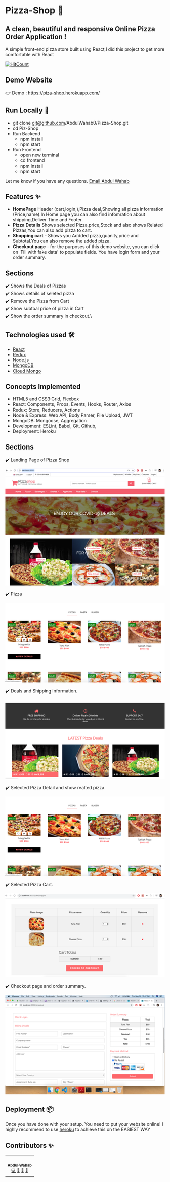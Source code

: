 # Pizza-Shop 🍕
## A clean, beautiful and responsive Online Pizza Order Application !

A simple front-end pizza store built using React,I did this project to get more comfortable with React

[![HitCount](http://hits.dwyl.com/Abdulwahab0/https://githubcom/AbdulWahab0/Pizza-Shopgit.svg)](http://hits.dwyl.com/Abdulwahab0/https://githubcom/AbdulWahab0/Pizza-Shopgit)


## Demo Website
👉 Demo : https://piza-shop.herokuapp.com/

## Run Locally 🚀

- git clone git@github.com/AbdulWahab0/Pizza-Shop.git
- cd Piz-Shop
- Run Backend
  - npm install
  - npm start
- Run Frontend
  - open new terminal
  - cd frontend
  - npm install
  - npm start

Let me know if you have any questions. [Email Abdul Wahab ](mailto:wahab3060h@gmail.com)


## Features ✨
* **HomePage** Header (cart,login,),Pizza deal,Showing all pizza information (Price,name).In Home page you can also find infomration about shipping,Deliver Time and Footer.
* **Pizza Details** Shows selected Pizza,price,Stock and also shows Related Pizzas,You can also add pizza to cart.
* **Shopping cart** - Shows you Addded pizza,quanity,price and Subtotal.You can also remove  the added pizza.
* **Checkout page** - for the purposes of this demo website, you can click on 'Fill with fake data' to populate fields. You have login form and your order summary.

## Sections 
✔️ Shows the Deals of Pizzas\
✔️ Shows details of seleted pizza \
✔️ Remove the Pizza from Cart\
✔️ Show subtoal price of  pizza in Cart\
✔️ Show the order summary in checkout.\ 

## Technologies used 🛠️
- [React](https://reactjs.org/)
- [Redux](https://redux.js.org/) 
- [Node.js](https://redux.js.org/) 
- [MongoDB](https://www.mongodb.com/) 
- [Cloud Mongo](https://www.mongodb.com/cloud) 

## Concepts Implemented
- HTML5 and CSS3:Grid, Flexbox
- React: Components, Props, Events, Hooks, Router, Axios
- Redux: Store, Reducers, Actions
- Node & Express: Web API, Body Parser, File Upload, JWT
- MongoDB: Mongoose, Aggregation
- Development: ESLint, Babel, Git, Github,
- Deployment: Heroku


## Sections 
✔️ Landing Page of Pizza Shop

<p align="center"> 
  <kbd>
  	<a href="#" target="_blank">
		<img src="slider.png"></img>
	</a>
  </kbd>
</p>

✔️ Pizza  

<p align="center"> 
  <kbd>
  	<a href="#" target="_blank">
		<img src="Pizza Details.png"></img>
	</a>
  </kbd>
</p>

✔️ Deals and Shipping Information. 

<p align="center"> 
  <kbd>
  	<a href="#" target="_blank">
		<img src="Deals.png"></img>
	</a>
  </kbd>
</p>

✔️ Selected Pizza Detail and show realted pizza.

<p align="center"> 
  <kbd>
  	<a href="#" target="_blank">
		<img src="Pizza Details.png"></img>
	</a>
  </kbd>
</p>

✔️ Selected Pizza Cart.

<p align="center"> 
  <kbd>
  	<a href="#" target="_blank">
		<img src="Cart.png"></img>
	</a>
  </kbd>
</p>

✔️ Checkout page and order summary.

<p align="center"> 
  <kbd>
  	<a href="#" target="_blank">
		<img src="checkout.png"></img>
	</a>
  </kbd>
</p>

## Deployment 📦 
Once you have done with your setup. You need to put your website online!
I highly recommend to use [heroku](https://devcenter.heroku.com/articles/nodejs-support/) to achieve this on the EASIEST WAY

## Contributors ✨
<table>
  <tr>
    <td align="center"><a href="https://github.com/AbdulWahab0"><br /><sub><b>Abdul Wahab</b></sub></a><br /><a href="https://github.com/AbdulWahab0" title="Code">💻</a> <a href="https://github.com/AbdulWahab0" title="Documentation">📖</a> <a href="https://github.com/AbdulWahab0" title="Design">🎨</a> <a href="https://github.com/AbdulWahab0" title="Maintenance">🚧</a></td>
  </tr>
</table>
<p align="center"> 
  <kbd>
  	<a href="https://admiring-jennings-4c377a.netlify.app/" target="_blank">
		<img src=""></img>
	</a>
  </kbd>
</p>

